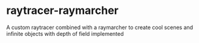 # raytracer-raymarcher
A custom raytracer combined with a raymarcher to create cool scenes and infinite objects with depth of field implemented

